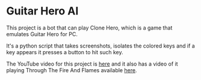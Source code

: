 # Guitar Hero AI

This project is a bot that can play Clone Hero, which is a game that emulates Guitar Hero for PC.

It's a python script that takes screenshots, isolates the colored keys and if a key appears it presses a button to hit such key.

The YouTube video for this project is [here](https://www.youtube.com/watch?v=s01cpIl9gaA) and it also has a video of it playing Through The Fire And Flames available [here](https://www.youtube.com/watch?v=aFh2n7a4SoM).
